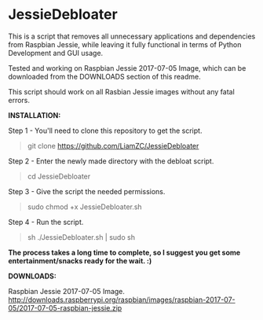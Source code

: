 # JessieDebloater
This is a script that removes all unnecessary applications and dependencies from Raspbian Jessie, while leaving it fully functional in terms of Python Development and GUI usage.

Tested and working on Raspbian Jessie 2017-07-05 Image, which can be downloaded from the DOWNLOADS section of this readme.

This script should work on all Rasbian Jessie images without any fatal errors.

**INSTALLATION:**

Step 1 - You'll need to clone this repository to get the script.
> git clone https://github.com/LiamZC/JessieDebloater

Step 2 - Enter the newly made directory with the debloat script.
> cd JessieDebloater

Step 3 - Give the script the needed permissions.
> sudo chmod +x JessieDebloater.sh

Step 4 - Run the script.
> sh ./JessieDebloater.sh | sudo sh

**The process takes a long time to complete, so I suggest you get some entertainment/snacks ready for the wait. :)**


**DOWNLOADS:**

Raspbian Jessie 2017-07-05 Image.
http://downloads.raspberrypi.org/raspbian/images/raspbian-2017-07-05/2017-07-05-raspbian-jessie.zip
